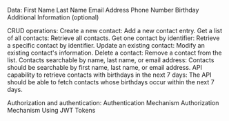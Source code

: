 Data:
First Name
Last Name
Email Address
Phone Number
Birthday
Additional Information (optional)

CRUD operations:
Create a new contact: Add a new contact entry.
Get a list of all contacts: Retrieve all contacts.
Get one contact by identifier: Retrieve a specific contact by identifier.
Update an existing contact: Modify an existing contact's information.
Delete a contact: Remove a contact from the list.
Contacts searchable by name, last name, or email address: Contacts should be searchable by first name, last name, or email address.
API capability to retrieve contacts with birthdays in the next 7 days: The API should be able to fetch contacts whose birthdays occur within the next 7 days.

Authorization and authentication:
Authentication Mechanism
Authorization Mechanism Using JWT Tokens


